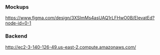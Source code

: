 ### Mockups
https://www.figma.com/design/3XSlmMs4asUAQ1rLFHwO0B/ElevatEd?node-id=0-1

### Backend
http://ec2-3-140-126-49.us-east-2.compute.amazonaws.com/
